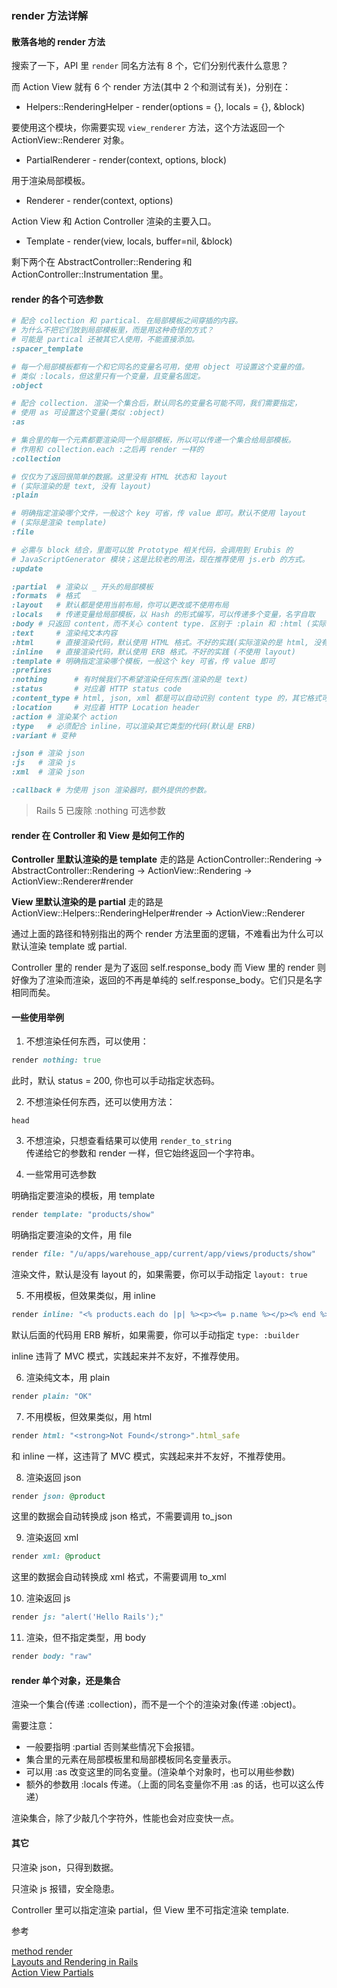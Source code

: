 ### render 方法详解

#### 散落各地的 render 方法

搜索了一下，API 里 `render` 同名方法有 8 个，它们分别代表什么意思？

而 Action View 就有 6 个 render 方法(其中 2 个和测试有关)，分别在：

- Helpers::RenderingHelper - render(options = {}, locals = {}, &block)

要使用这个模块，你需要实现 `view_renderer` 方法，这个方法返回一个 ActionView::Renderer 对象。

- PartialRenderer - render(context, options, block)

用于渲染局部模板。

- Renderer - render(context, options)

Action View 和 Action Controller 渲染的主要入口。

- Template - render(view, locals, buffer=nil, &block)

剩下两个在 AbstractController::Rendering 和 ActionController::Instrumentation 里。

#### render 的各个可选参数

```ruby
# 配合 collection 和 partical. 在局部模板之间穿插的内容。
# 为什么不把它们放到局部模板里，而是用这种奇怪的方式？
# 可能是 partical 还被其它人使用，不能直接添加。
:spacer_template

# 每一个局部模板都有一个和它同名的变量名可用，使用 object 可设置这个变量的值。
# 类似 :locals，但这里只有一个变量，且变量名固定。
:object

# 配合 collection. 渲染一个集合后，默认同名的变量名可能不同，我们需要指定，
# 使用 as 可设置这个变量(类似 :object)
:as

# 集合里的每一个元素都要渲染同一个局部模板，所以可以传递一个集合给局部模板。
# 作用和 collection.each :之后再 render 一样的
:collection

# 仅仅为了返回很简单的数据。这里没有 HTML 状态和 layout
# (实际渲染的是 text, 没有 layout)
:plain

# 明确指定渲染哪个文件，一般这个 key 可省，传 value 即可。默认不使用 layout
# (实际是渲染 template)
:file

# 必需与 block 结合，里面可以放 Prototype 相关代码，会调用到 Erubis 的
# JavaScriptGenerator 模块；这是比较老的用法，现在推荐使用 js.erb 的方式。
:update

:partial  # 渲染以 _ 开头的局部模板
:formats  # 格式
:layout   # 默认都是使用当前布局，你可以更改或不使用布局
:locals   # 传递变量给局部模板，以 Hash 的形式编写，可以传递多个变量，名字自取
:body # 只返回 content，而不关心 content type. 区别于 :plain 和 :html (实际渲染的是 text)
:text     # 渲染纯文本内容
:html     # 直接渲染代码，默认使用 HTML 格式。不好的实践(实际渲染的是 html, 没有 layout)
:inline   # 直接渲染代码，默认使用 ERB 格式。不好的实践 (不使用 layout)
:template # 明确指定渲染哪个模板，一般这个 key 可省，传 value 即可
:prefixes
:nothing      # 有时候我们不希望渲染任何东西(渲染的是 text)
:status       # 对应着 HTTP status code
:content_type # html, json, xml 都是可以自动识别 content type 的，其它格式可能你需要指定
:location     # 对应着 HTTP Location header
:action # 渲染某个 action
:type   # 必须配合 inline，可以渲染其它类型的代码(默认是 ERB)
:variant # 变种

:json # 渲染 json
:js   # 渲染 js
:xml  # 渲染 json

:callback # 为使用 json 渲染器时，额外提供的参数。
```

> Rails 5 已废除 :nothing 可选参数

#### render 在 Controller 和 View 是如何工作的

**Controller 里默认渲染的是 template**
走的路是 ActionController::Rendering -> AbstractController::Rendering -> ActionView::Rendering -> ActionView::Renderer#render

**View 里默认渲染的是 partial**
走的路是 ActionView::Helpers::RenderingHelper#render -> ActionView::Renderer

通过上面的路径和特别指出的两个 render 方法里面的逻辑，不难看出为什么可以默认渲染 template 或 partial.

Controller 里的 render 是为了返回 self.response_body
而 View 里的 render 则好像为了渲染而渲染，返回的不再是单纯的 self.response_body。它们只是名字相同而矣。

#### 一些使用举例

1) 不想渲染任何东西，可以使用：

```ruby
render nothing: true
```

此时，默认 status = 200, 你也可以手动指定状态码。

2) 不想渲染任何东西，还可以使用方法：

`head `

3) 不想渲染，只想查看结果可以使用 `render_to_string`  
传递给它的参数和 render 一样，但它始终返回一个字符串。

4) 一些常用可选参数

明确指定要渲染的模板，用 template

```ruby
render template: "products/show"
```

明确指定要渲染的文件，用 file

```ruby
render file: "/u/apps/warehouse_app/current/app/views/products/show"
```

渲染文件，默认是没有 layout 的，如果需要，你可以手动指定 `layout: true`

5) 不用模板，但效果类似，用 inline

```ruby
render inline: "<% products.each do |p| %><p><%= p.name %></p><% end %>"
```

默认后面的代码用 ERB 解析，如果需要，你可以手动指定 `type: :builder`

inline 违背了 MVC 模式，实践起来并不友好，不推荐使用。

6) 渲染纯文本，用 plain

```ruby
render plain: "OK"
```

7) 不用模板，但效果类似，用 html

```ruby
render html: "<strong>Not Found</strong>".html_safe
```

和 inline 一样，这违背了 MVC 模式，实践起来并不友好，不推荐使用。

8) 渲染返回 json

```ruby
render json: @product
```

这里的数据会自动转换成 json 格式，不需要调用 to_json

9) 渲染返回 xml

```ruby
render xml: @product
```

这里的数据会自动转换成 xml 格式，不需要调用 to_xml

10) 渲染返回 js

```ruby
render js: "alert('Hello Rails');"
```

11) 渲染，但不指定类型，用 body

```ruby
render body: "raw"
```

#### render 单个对象，还是集合

渲染一个集合(传递 :collection)，而不是一个个的渲染对象(传递 :object)。

需要注意：

- 一般要指明 :partial 否则某些情况下会报错。
- 集合里的元素在局部模板里和局部模板同名变量表示。
- 可以用 :as 改变这里的同名变量。(渲染单个对象时，也可以用些参数)
- 额外的参数用 :locals 传递。（上面的同名变量你不用 :as 的话，也可以这么传递）

渲染集合，除了少敲几个字符外，性能也会对应变快一点。

#### 其它

只渲染 json，只得到数据。

只渲染 js 报错，安全隐患。

Controller 里可以指定渲染 partial，但 View 里不可指定渲染 template.

参考

[method render](http://apidock.com/rails/ActionController/Base/render)<br>
[Layouts and Rendering in Rails](http://guides.rubyonrails.org/layouts_and_rendering.html)<br>
[Action View Partials](http://api.rubyonrails.org/classes/ActionView/PartialRenderer.html)<br>
